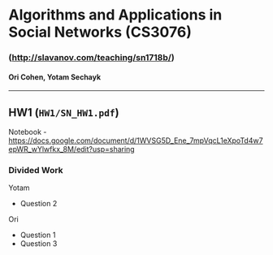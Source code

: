 # Algorithms and Applications in Social Networks (CS3076)
### (http://slavanov.com/teaching/sn1718b/)
#### Ori Cohen, Yotam Sechayk
---
## HW1 (`HW1/SN_HW1.pdf`)
Notebook - https://docs.google.com/document/d/1WVSG5D_Ene_7mpVqcL1eXpoTd4w7epWR_wYlwfkx_8M/edit?usp=sharing
### Divided Work 
Yotam
* Question 2

Ori
* Question 1
* Question 3

